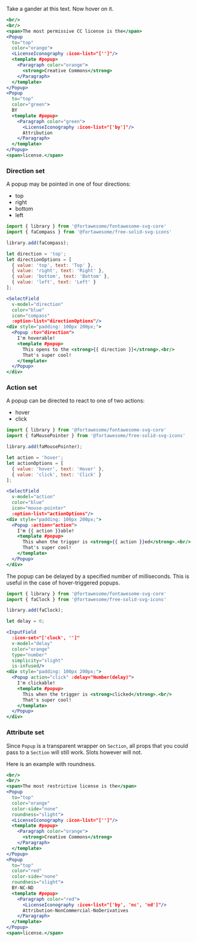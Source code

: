 Take a gander at this text. Now hover on it.

```jsx
<br/>
<br/>
<span>The most permissive CC license is the</span>
<Popup
  to="top"
  color="orange">
  <LicenseIconography :icon-list="['']"/>
  <template #popup>
    <Paragraph color="orange">
      <strong>Creative Commons</strong>
    </Paragraph>
  </template>
</Popup>
<Popup
  to="top"
  color="green">
  BY
  <template #popup>
    <Paragraph color="green">
      <LicenseIconography :icon-list="['by']"/>
      Attribution
    </Paragraph>
  </template>
</Popup>
<span>license.</span>
```

### Direction set

A popup may be pointed in one of four directions: 
- top
- right
- bottom
- left

```jsx
import { library } from '@fortawesome/fontawesome-svg-core'
import { faCompass } from '@fortawesome/free-solid-svg-icons'

library.add(faCompass);

let direction = 'top';
let directionOptions = [
  { value: 'top', text: 'Top' },
  { value: 'right', text: 'Right' },
  { value: 'bottom', text: 'Bottom' },
  { value: 'left', text: 'Left' }
];

<SelectField
  v-model="direction"
  color="blue"
  icon="compass"
  :option-list="directionOptions"/>
<div style="padding: 100px 200px;">
  <Popup :to="direction">
    I'm hoverable!
    <template #popup>
      This opens to the <strong>{{ direction }}</strong>.<br/>
      That's super cool!
    </template>
  </Popup>
</div>
```

### Action set

A popup can be directed to react to one of two actions:
- hover
- click

```jsx
import { library } from '@fortawesome/fontawesome-svg-core'
import { faMousePointer } from '@fortawesome/free-solid-svg-icons'

library.add(faMousePointer);

let action = 'hover';
let actionOptions = [
  { value: 'hover', text: 'Hover' },
  { value: 'click', text: 'Click' }
];

<SelectField
  v-model="action"
  color="blue"
  icon="mouse-pointer"
  :option-list="actionOptions"/>
<div style="padding: 100px 200px;">
  <Popup :action="action">
    I'm {{ action }}able!
    <template #popup>
      This when the trigger is <strong>{{ action }}ed</strong>.<br/>
      That's super cool!
    </template>
  </Popup>
</div>
```

The popup can be delayed by a specified number of milliseconds. This is useful
in the case of hover-triggered popups.

```jsx
import { library } from '@fortawesome/fontawesome-svg-core'
import { faClock } from '@fortawesome/free-solid-svg-icons'

library.add(faClock);

let delay = 0;

<InputField
  :icon-set="['clock', '']"
  v-model="delay"
  color="orange"
  type="number"
  simplicity="slight"
  is-infused/>
<div style="padding: 100px 200px;">
  <Popup action="click" :delay="Number(delay)">
    I'm clickable!
    <template #popup>
      This when the trigger is <strong>clicked</strong>.<br/>
      That's super cool!
    </template>
  </Popup>
</div>
```

### Attribute set

Since `Popup` is a transparent wrapper on `Section`, all props that you could
pass to a `Section` will still work. Slots however will not.

Here is an example with roundness.

```jsx
<br/>
<br/>
<span>The most restrictive license is the</span>
<Popup
  to="top"
  color="orange"
  color-side="none"
  roundness="slight">
  <LicenseIconography :icon-list="['']"/>
  <template #popup>
    <Paragraph color="orange">
      <strong>Creative Commons</strong>
    </Paragraph>
  </template>
</Popup>
<Popup
  to="top"
  color="red"
  color-side="none"
  roundness="slight">
  BY-NC-ND
  <template #popup>
    <Paragraph color="red">
      <LicenseIconography :icon-list="['by', 'nc', 'nd']"/>
      Attribution-NonCommercial-NoDerivatives
    </Paragraph>
  </template>
</Popup>
<span>license.</span>
```
